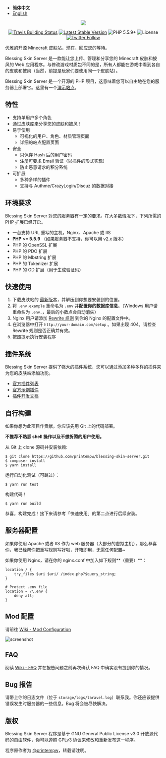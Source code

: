 - <b>简体中文</b>
- [English](https://github.com/printempw/blessing-skin-server/blob/master/README-en.md)

<p align="center"><img src="https://img.blessing.studio/images/2017/01/01/bs-logo.png"></p>

<p align="center">
<a href="https://travis-ci.org/printempw/blessing-skin-server"><img src="https://api.travis-ci.org/printempw/blessing-skin-server.svg?branch=master" alt="Travis Building Status"></a>
<a href="https://github.com/printempw/blessing-skin-server/releases"><img src="https://poser.pugx.org/printempw/blessing-skin-server/version" alt="Latest Stable Version"></a>
<img src="https://img.shields.io/badge/PHP-5.5.9+-orange.svg" alt="PHP 5.5.9+">
<img src="https://poser.pugx.org/printempw/blessing-skin-server/license" alt="License">
<a href="https://twitter.com/printempw"><img src="https://img.shields.io/twitter/follow/printempw.svg?style=social&label=Follow" alt="Twitter Follow"></a>
</p>

优雅的开源 Minecraft 皮肤站，现在，回应您的等待。

Blessing Skin Server 是一款能让您上传、管理和分享您的 Minecraft 皮肤和披风的 Web 应用程序。与修改游戏材质包不同的是，所有人都能在游戏中看到各自的皮肤和披风（当然，前提是玩家们要使用同一个皮肤站）。

Blessing Skin Server 是一个开源的 PHP 项目，这意味着您可以自由地在您的服务器上部署它。这里有一个[演示站点](http://skin.prinzeugen.net/)。

特性
-----------
- 支持单用户多个角色
- 通过皮肤库来分享您的皮肤和披风！
- 易于使用
    - 可视化的用户、角色、材质管理页面
    - 详细的站点配置页面
- 安全
    - 只保存 Hash 后的用户密码
    - 注册可要求 Email 验证（以插件的形式实现）
    - 防止恶意请求的积分系统
- 可扩展
    - 多种多样的插件
    - 支持与 Authme/CrazyLogin/Discuz 的数据对接

环境要求
-----------
Blessing Skin Server 对您的服务器有一定的要求。在大多数情况下，下列所需的 PHP 扩展已经开启。

- 一台支持 URL 重写的主机，Nginx、Apache 或 IIS
- **PHP >= 5.5.9** （如果服务器不支持，你可以用 v2.x 版本）
- PHP 的 OpenSSL 扩展
- PHP 的 PDO 扩展
- PHP 的 Mbstring 扩展
- PHP 的 Tokenizer 扩展
- PHP 的 GD 扩展（用于生成验证码）

快速使用
-----------
1. 下载皮肤站的 [最新版本](https://github.com/printempw/blessing-skin-server/releases)，并解压到你想要安装到的位置。
2. 将 `.env.example` 重命名为 `.env` 并**配置你的数据库信息**。（Windows 用户请重命名为 `.env.`，最后的小数点会自动消失）
3. Nginx 用户请添加 [Rewrite 规则](#%E6%9C%8D%E5%8A%A1%E5%99%A8%E9%85%8D%E7%BD%AE) 到你的 Nginx 的配置文件中。
4. 在浏览器中打开 `http://your-domain.com/setup` 。如果出现 404，请检查 Rewrite 规则是否正确并有效。
5. 按照提示执行安装程序

插件系统
------------

Blessing Skin Server 提供了强大的插件系统，您可以通过添加多种多样的插件来为您的皮肤站添加功能。

- [官方插件列表](https://github.com/printempw/blessing-skin-server/wiki/%E5%AE%98%E6%96%B9%E6%8F%92%E4%BB%B6%E5%88%97%E8%A1%A8)
- [官方示例插件](https://coding.net/u/printempw/p/blessing-skin-plugins/git/tree/master/example-plugin)
- [插件开发文档](https://github.com/g-plane/blessing-skin-plugin-docs)

自行构建
------------
如果你想为此项目作贡献，你应该先用 Git 上的代码部署。

**不推荐不熟悉 shell 操作以及不想折腾的用户使用。**

从 Git 上 clone 源码并安装依赖:

```
$ git clone https://github.com/printempw/blessing-skin-server.git
$ composer install
$ yarn install
```

运行自动化测试（可跳过）：

```
$ yarn run test
```

构建代码！

```
$ yarn run build
```

恭喜，构建完成！接下来请参考「快速使用」的第二点进行后续安装。

服务器配置
------------
如果你使用 Apache 或者 IIS 作为 web 服务器（大部分的虚拟主机），那么恭喜你，我已经帮你把重写规则写好啦，开箱即用，无需任何配置~

如果你使用 Nginx，请在你的 nginx.conf 中加入如下规则**（重要）**：

```
location / {
    try_files $uri $uri/ /index.php?$query_string;
}

# Protect .env file
location ~ /\.env {
    deny all;
}
```

Mod 配置
------------
请前往 [Wiki - Mod Configuration](https://github.com/printempw/blessing-skin-server/wiki/Mod-Configuration)

![screenshot](https://img.blessing.studio/images/2017/07/29/2017-06-16_15.54.16.png)

FAQ
------------
阅读 [Wiki - FAQ](https://github.com/printempw/blessing-skin-server/wiki/FAQ) 并在报告问题之前再次确认 FAQ 中确实没有提到你的情况。

Bug 报告
------------
请带上你的日志文件（位于 `storage/logs/laravel.log`）联系我。你还应该提供错误发生时服务器的一些信息。Bug 将会被尽快解决。

版权
------------
Blessing Skin Server 程序是基于 GNU General Public License v3.0 开放源代码的自由软件，你可以遵照 GPLv3 协议来修改和重新发布这一程序。

程序原作者为 [@printempw](https://prinzeugen.net/)，转载请注明。
